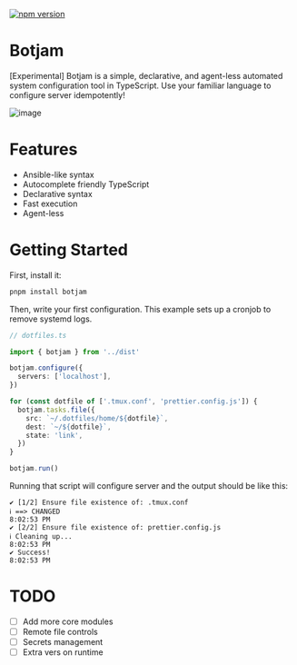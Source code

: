 [![npm version](https://badge.fury.io/js/botjam.svg)](https://badge.fury.io/js/botjam)

# Botjam

[Experimental] Botjam is a simple, declarative, and agent-less automated system configuration tool in TypeScript. Use your familiar language to configure server idempotently!

![image](https://github.com/user-attachments/assets/6e429a25-0547-49b5-88fe-f0940dc8e9b5)

# Features

- Ansible-like syntax
- Autocomplete friendly TypeScript
- Declarative syntax
- Fast execution
- Agent-less

# Getting Started

First, install it:

```bash
pnpm install botjam
```

Then, write your first configuration. This example sets up a cronjob to remove systemd logs.

```typescript
// dotfiles.ts

import { botjam } from '../dist'

botjam.configure({
  servers: ['localhost'],
})

for (const dotfile of ['.tmux.conf', 'prettier.config.js']) {
  botjam.tasks.file({
    src: `~/.dotfiles/home/${dotfile}`,
    dest: `~/${dotfile}`,
    state: 'link',
  })
}

botjam.run()
```

Running that script will configure server and the output should be like this:

```
✔ [1/2] Ensure file existence of: .tmux.conf
ℹ ==> CHANGED                                                                       8:02:53 PM
✔ [2/2] Ensure file existence of: prettier.config.js
ℹ Cleaning up...                                                                    8:02:53 PM
✔ Success!                                                                          8:02:53 PM
```

# TODO

- [ ] Add more core modules
- [ ] Remote file controls
- [ ] Secrets management
- [ ] Extra vers on runtime

